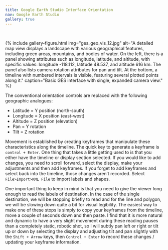 ```yaml
---
title: Google Earth Studio Interface Orientation
nav: Google Earth Studio
gallery: true
---
```


<br>

{% include gallery-figure.html img="ges_geo_vis_12.jpg" alt="A detailed map view displays a landscape with various geographical features, including green areas, mountains, and bodies of water. On the left, there is a panel showing attributes such as longitude, latitude, and altitude, with specific values: longitude -118.112, latitude 48.537, and altitude 616 km. The panel also lists camera rotation attributes for pan and tilt. At the bottom, a timeline with numbered intervals is visible, featuring several plotted points along it." caption="Basic GES interface with single, expanded camera view." %}

The conventional orientation controls are replaced with the following geographic analogues:

- Latitude = Y position (north-south)
- Longitude = X position (east-west)
- Altitude = Z position (elevation)
- Pan = Y rotation
- Tilt = Z rotation

Movement is established by creating keyframes that manipulate these characteristics along the timeline. The quick key to generate a keyframe is `control + Enter`. One thing that takes a little getting used to is that you either have the timeline or display section selected. If you would like to add changes, you need to scroll forward, select the display, make your adjustments and then add keyframes. If you forget to add keyframes and select back into the timeline, those changes aren’t recorded. Select `File>Import>KML File` to import labels and shapes.

One important thing to keep in mind is that you need to give the viewer long enough to read the labels of destination. In the case of the single destination, we will be stopping briefly to read and for the line and polygon, we will be slowing down quite a bit for visual legibility. The easiest way to make one of these stops is simply to copy your keyframes from the timeline, move a couple of seconds down and then paste. I find that it is more natural and dynamic to have a very slight movement during these reading pauses than a completely static, robotic shot, so I will subtly pan left or right or tilt up or down by selecting the display and adjusting tilt and pan slightly with the `Shift + Arrow` keys, then `Control + Enter` to record these changes / updating your keyframe information.


